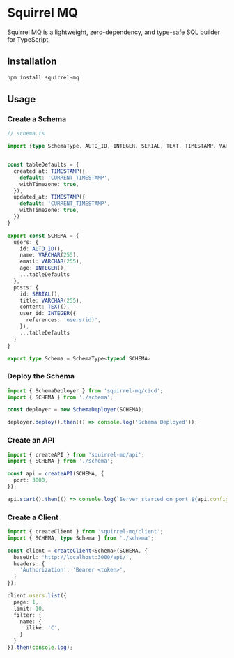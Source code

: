 # Squirrel MQ

Squirrel MQ is a lightweight, zero-dependency, and type-safe SQL builder for TypeScript.

## Installation

```bash
npm install squirrel-mq
```

## Usage

### Create a Schema
```ts
// schema.ts

import {type SchemaType, AUTO_ID, INTEGER, SERIAL, TEXT, TIMESTAMP, VARCHAR} from 'squirrel-mq/schema';


const tableDefaults = {
  created_at: TIMESTAMP({
    default: 'CURRENT_TIMESTAMP',
    withTimezone: true,
  }),
  updated_at: TIMESTAMP({
    default: 'CURRENT_TIMESTAMP',
    withTimezone: true,
  })
}

export const SCHEMA = {
  users: {
    id: AUTO_ID(),
    name: VARCHAR(255),
    email: VARCHAR(255),
    age: INTEGER(),
    ...tableDefaults
  },
  posts: {
    id: SERIAL(),
    title: VARCHAR(255),
    content: TEXT(),
    user_id: INTEGER({
      references: 'users(id)',
    }),
    ...tableDefaults
  }
}

export type Schema = SchemaType<typeof SCHEMA>
```

### Deploy the Schema
```ts
import { SchemaDeployer } from 'squirrel-mq/cicd';
import { SCHEMA } from './schema';

const deployer = new SchemaDeployer(SCHEMA);

deployer.deploy().then(() => console.log('Schema Deployed'));
```

### Create an API
```ts
import { createAPI } from 'squirrel-mq/api';
import { SCHEMA } from './schema';

const api = createAPI(SCHEMA, {
  port: 3000,
});

api.start().then(() => console.log(`Server started on port ${api.config.port}`));
```

### Create a Client
```ts
import { createClient } from 'squirrel-mq/client';
import { SCHEMA, type Schema } from './schema';

const client = createClient<Schema>(SCHEMA, {
  baseUrl: 'http://localhost:3000/api/',
  headers: {
    'Authorization': 'Bearer <token>',
  }
});

client.users.list({
  page: 1,
  limit: 10,
  filter: {
    name: {
      ilike: 'C',
    }
  }
}).then(console.log);
``` 
